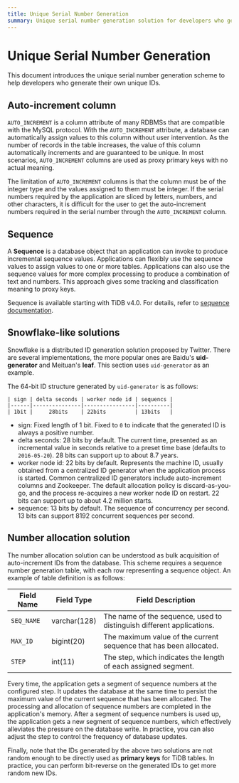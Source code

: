 ```yaml
---
title: Unique Serial Number Generation
summary: Unique serial number generation solution for developers who generate their own unique IDs.
---
```


# Unique Serial Number Generation

This document introduces the unique serial number generation scheme to help developers who generate their own unique IDs.

## Auto-increment column

`AUTO_INCREMENT` is a column attribute of many RDBMSs that are compatible with the MySQL protocol. With the `AUTO_INCREMENT` attribute, a database can automatically assign values to this column without user intervention. As the number of records in the table increases, the value of this column automatically increments and are guaranteed to be unique. In most scenarios, `AUTO_INCREMENT` columns are used as proxy primary keys with no actual meaning.

The limitation of `AUTO_INCREMENT` columns is that the column must be of the integer type and the values assigned to them must be integer. If the serial numbers required by the application are sliced by letters, numbers, and other characters, it is difficult for the user to get the auto-increment numbers required in the serial number through the `AUTO_INCREMENT` column.

## Sequence

A **Sequence** is a database object that an application can invoke to produce incremental sequence values. Applications can flexibly use the sequence values to assign values to one or more tables. Applications can also use the sequence values for more complex processing to produce a combination of text and numbers. This approach gives some tracking and classification meaning to proxy keys.

Sequence is available starting with TiDB v4.0. For details, refer to [sequence documentation](/sql-statements/sql-statement-create-sequence.md#create-sequence).

## Snowflake-like solutions

Snowflake is a distributed ID generation solution proposed by Twitter. There are several implementations, the more popular ones are Baidu's **uid-generator** and Meituan's **leaf**. This section uses `uid-generator` as an example.

The 64-bit ID structure generated by `uid-generator` is as follows:

```
| sign | delta seconds | worker node id | sequencs |
|------|---------------|----------------|----------|
| 1bit |     28bits    | 22bits         | 13bits   |
```

- sign: Fixed length of 1 bit. Fixed to `0` to indicate that the generated ID is always a positive number.
- delta seconds: 28 bits by default. The current time, presented as an incremental value in seconds relative to a preset time base (defaults to `2016-05-20`). 28 bits can support up to about 8.7 years.
- worker node id: 22 bits by default. Represents the machine ID, usually obtained from a centralized ID generator when the application process is started. Common centralized ID generators include auto-increment columns and Zookeeper. The default allocation policy is discard-as-you-go, and the process re-acquires a new worker node ID on restart. 22 bits can support up to about 4.2 million starts.
- sequence: 13 bits by default. The sequence of concurrency per second. 13 bits can support 8192 concurrent sequences per second.

## Number allocation solution

The number allocation solution can be understood as bulk acquisition of auto-increment IDs from the database. This scheme requires a sequence number generation table, with each row representing a sequence object. An example of table definition is as follows:

| Field Name | Field Type | Field Description |
| -------- | ------------ | ---------------------------- |
| `SEQ_NAME` | varchar(128) | The name of the sequence, used to distinguish different applications. |
| `MAX_ID` | bigint(20) | The maximum value of the current sequence that has been allocated. |
| `STEP` | int(11) | The step, which indicates the length of each assigned segment. |

Every time, the application gets a segment of sequence numbers at the configured step. It updates the database at the same time to persist the maximum value of the current sequence that has been allocated. The processing and allocation of sequence numbers are completed in the application's memory. After a segment of sequence numbers is used up, the application gets a new segment of sequence numbers, which effectively alleviates the pressure on the database write. In practice, you can also adjust the step to control the frequency of database updates.

Finally, note that the IDs generated by the above two solutions are not random enough to be directly used as **primary keys** for TiDB tables. In practice, you can perform bit-reverse on the generated IDs to get more random new IDs.
